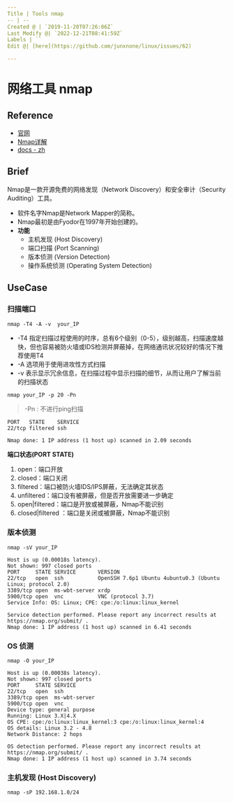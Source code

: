 ```yaml
---
Title | Tools nmap
-- | --
Created @ | `2019-11-20T07:26:06Z`
Last Modify @| `2022-12-21T08:41:59Z`
Labels | ``
Edit @| [here](https://github.com/junxnone/linux/issues/62)

---
```

# 网络工具 nmap

## Reference

- [官网](https://nmap.org/)
- [Nmap详解](https://blog.csdn.net/qq_36119192/article/details/82079150)
- [docs - zh](https://nmap.org/man/zh/)

## Brief

Nmap是一款开源免费的网络发现（Network Discovery）和安全审计（Security Auditing）工具。

- 软件名字Nmap是Network Mapper的简称。
- Nmap最初是由Fyodor在1997年开始创建的。
- **功能**
  - 主机发现 (Host Discovery)
  - 端口扫描 (Port Scanning)
  - 版本侦测 (Version Detection)
  - 操作系统侦测 (Operating System Detection)


## UseCase

### 扫描端口

```
nmap -T4 -A -v  your_IP
```

- -T4 指定扫描过程使用的时序，总有6个级别（0-5），级别越高，扫描速度越快，但也容易被防火墙或IDS检测并屏蔽掉，在网络通讯状况较好的情况下推荐使用T4
- -A 选项用于使用进攻性方式扫描
- -v 表示显示冗余信息，在扫描过程中显示扫描的细节，从而让用户了解当前的扫描状态

```
nmap your_IP -p 20 -Pn
```

> -Pn : 不进行ping扫描

```
PORT   STATE    SERVICE
22/tcp filtered ssh

Nmap done: 1 IP address (1 host up) scanned in 2.09 seconds
```

**端口状态(PORT STATE)**

1. open：端口开放
2. closed：端口关闭
3. filtered：端口被防火墙IDS/IPS屏蔽，无法确定其状态
4. unfiltered：端口没有被屏蔽，但是否开放需要进一步确定
5. open|filtered：端口是开放或被屏蔽，Nmap不能识别
6. closed|filtered ：端口是关闭或被屏蔽，Nmap不能识别


### 版本侦测

```
nmap -sV your_IP
```
```
Host is up (0.00018s latency).
Not shown: 997 closed ports
PORT     STATE SERVICE       VERSION
22/tcp   open  ssh           OpenSSH 7.6p1 Ubuntu 4ubuntu0.3 (Ubuntu Linux; protocol 2.0)
3389/tcp open  ms-wbt-server xrdp
5900/tcp open  vnc           VNC (protocol 3.7)
Service Info: OS: Linux; CPE: cpe:/o:linux:linux_kernel

Service detection performed. Please report any incorrect results at https://nmap.org/submit/ .
Nmap done: 1 IP address (1 host up) scanned in 6.41 seconds
```

### OS 侦测

```
nmap -O your_IP
```
```
Host is up (0.00038s latency).
Not shown: 997 closed ports
PORT     STATE SERVICE
22/tcp   open  ssh
3389/tcp open  ms-wbt-server
5900/tcp open  vnc
Device type: general purpose
Running: Linux 3.X|4.X
OS CPE: cpe:/o:linux:linux_kernel:3 cpe:/o:linux:linux_kernel:4
OS details: Linux 3.2 - 4.8
Network Distance: 2 hops

OS detection performed. Please report any incorrect results at https://nmap.org/submit/ .
Nmap done: 1 IP address (1 host up) scanned in 3.74 seconds
```

### 主机发现 (Host Discovery)

```
nmap -sP 192.168.1.0/24
```
